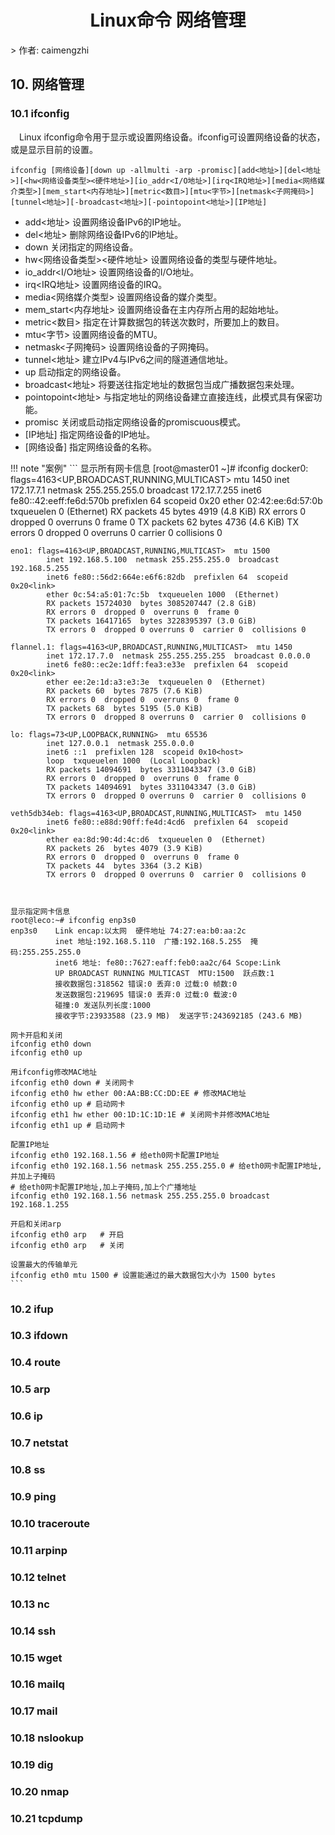 <center><h1>Linux命令 网络管理</h1></center>
> 作者: caimengzhi

## 10. 网络管理

### 10.1 ifconfig

&emsp;Linux ifconfig命令用于显示或设置网络设备。ifconfig可设置网络设备的状态，或是显示目前的设置。


````
ifconfig [网络设备][down up -allmulti -arp -promisc][add<地址>][del<地址>][<hw<网络设备类型><硬件地址>][io_addr<I/O地址>][irq<IRQ地址>][media<网络媒介类型>][mem_start<内存地址>][metric<数目>][mtu<字节>][netmask<子网掩码>][tunnel<地址>][-broadcast<地址>][-pointopoint<地址>][IP地址]
````

- add<地址> 设置网络设备IPv6的IP地址。
- del<地址> 删除网络设备IPv6的IP地址。
- down 关闭指定的网络设备。
- hw<网络设备类型><硬件地址> 设置网络设备的类型与硬件地址。
- io_addr<I/O地址> 设置网络设备的I/O地址。
- irq<IRQ地址> 设置网络设备的IRQ。
- media<网络媒介类型> 设置网络设备的媒介类型。
- mem_start<内存地址> 设置网络设备在主内存所占用的起始地址。
- metric<数目> 指定在计算数据包的转送次数时，所要加上的数目。
- mtu<字节> 设置网络设备的MTU。
- netmask<子网掩码> 设置网络设备的子网掩码。
- tunnel<地址> 建立IPv4与IPv6之间的隧道通信地址。
- up 启动指定的网络设备。
- broadcast<地址> 将要送往指定地址的数据包当成广播数据包来处理。
- pointopoint<地址> 与指定地址的网络设备建立直接连线，此模式具有保密功能。
- promisc 关闭或启动指定网络设备的promiscuous模式。
- [IP地址] 指定网络设备的IP地址。
- [网络设备] 指定网络设备的名称。

!!! note "案例"
    ```
    显示所有网卡信息
    [root@master01 ~]# ifconfig
    docker0: flags=4163<UP,BROADCAST,RUNNING,MULTICAST>  mtu 1450
            inet 172.17.7.1  netmask 255.255.255.0  broadcast 172.17.7.255
            inet6 fe80::42:eeff:fe6d:570b  prefixlen 64  scopeid 0x20<link>
            ether 02:42:ee:6d:57:0b  txqueuelen 0  (Ethernet)
            RX packets 45  bytes 4919 (4.8 KiB)
            RX errors 0  dropped 0  overruns 0  frame 0
            TX packets 62  bytes 4736 (4.6 KiB)
            TX errors 0  dropped 0 overruns 0  carrier 0  collisions 0

    eno1: flags=4163<UP,BROADCAST,RUNNING,MULTICAST>  mtu 1500
            inet 192.168.5.100  netmask 255.255.255.0  broadcast 192.168.5.255
            inet6 fe80::56d2:664e:e6f6:82db  prefixlen 64  scopeid 0x20<link>
            ether 0c:54:a5:01:7c:5b  txqueuelen 1000  (Ethernet)
            RX packets 15724030  bytes 3085207447 (2.8 GiB)
            RX errors 0  dropped 0  overruns 0  frame 0
            TX packets 16417165  bytes 3228395397 (3.0 GiB)
            TX errors 0  dropped 0 overruns 0  carrier 0  collisions 0

    flannel.1: flags=4163<UP,BROADCAST,RUNNING,MULTICAST>  mtu 1450
            inet 172.17.7.0  netmask 255.255.255.255  broadcast 0.0.0.0
            inet6 fe80::ec2e:1dff:fea3:e33e  prefixlen 64  scopeid 0x20<link>
            ether ee:2e:1d:a3:e3:3e  txqueuelen 0  (Ethernet)
            RX packets 60  bytes 7875 (7.6 KiB)
            RX errors 0  dropped 0  overruns 0  frame 0
            TX packets 68  bytes 5195 (5.0 KiB)
            TX errors 0  dropped 8 overruns 0  carrier 0  collisions 0

    lo: flags=73<UP,LOOPBACK,RUNNING>  mtu 65536
            inet 127.0.0.1  netmask 255.0.0.0
            inet6 ::1  prefixlen 128  scopeid 0x10<host>
            loop  txqueuelen 1000  (Local Loopback)
            RX packets 14094691  bytes 3311043347 (3.0 GiB)
            RX errors 0  dropped 0  overruns 0  frame 0
            TX packets 14094691  bytes 3311043347 (3.0 GiB)
            TX errors 0  dropped 0 overruns 0  carrier 0  collisions 0

    veth5db34eb: flags=4163<UP,BROADCAST,RUNNING,MULTICAST>  mtu 1450
            inet6 fe80::e88d:90ff:fe4d:4cd6  prefixlen 64  scopeid 0x20<link>
            ether ea:8d:90:4d:4c:d6  txqueuelen 0  (Ethernet)
            RX packets 26  bytes 4079 (3.9 KiB)
            RX errors 0  dropped 0  overruns 0  frame 0
            TX packets 44  bytes 3364 (3.2 KiB)
            TX errors 0  dropped 0 overruns 0  carrier 0  collisions 0



    显示指定网卡信息
    root@leco:~# ifconfig enp3s0
    enp3s0    Link encap:以太网  硬件地址 74:27:ea:b0:aa:2c  
              inet 地址:192.168.5.110  广播:192.168.5.255  掩码:255.255.255.0
              inet6 地址: fe80::7627:eaff:feb0:aa2c/64 Scope:Link
              UP BROADCAST RUNNING MULTICAST  MTU:1500  跃点数:1
              接收数据包:318562 错误:0 丢弃:0 过载:0 帧数:0
              发送数据包:219695 错误:0 丢弃:0 过载:0 载波:0
              碰撞:0 发送队列长度:1000 
              接收字节:23933588 (23.9 MB)  发送字节:243692185 (243.6 MB)

    网卡开启和关闭
    ifconfig eth0 down
    ifconfig eth0 up

    用ifconfig修改MAC地址
    ifconfig eth0 down # 关闭网卡
    ifconfig eth0 hw ether 00:AA:BB:CC:DD:EE # 修改MAC地址
    ifconfig eth0 up # 启动网卡
    ifconfig eth1 hw ether 00:1D:1C:1D:1E # 关闭网卡并修改MAC地址 
    ifconfig eth1 up # 启动网卡

    配置IP地址
    ifconfig eth0 192.168.1.56 # 给eth0网卡配置IP地址
    ifconfig eth0 192.168.1.56 netmask 255.255.255.0 # 给eth0网卡配置IP地址,并加上子掩码
    # 给eth0网卡配置IP地址,加上子掩码,加上个广播地址
    ifconfig eth0 192.168.1.56 netmask 255.255.255.0 broadcast 192.168.1.255 

    开启和关闭arp
    ifconfig eth0 arp   # 开启
    ifconfig eth0 arp   # 关闭

    设置最大的传输单元
    ifconfig eth0 mtu 1500 # 设置能通过的最大数据包大小为 1500 bytes
    ```



### 10.2 ifup

### 10.3 ifdown

### 10.4 route 

### 10.5 arp

### 10.6 ip

### 10.7 netstat 

### 10.8 ss

### 10.9 ping

### 10.10 traceroute

### 10.11 arpinp

### 10.12 telnet

### 10.13 nc

### 10.14 ssh

### 10.15 wget

### 10.16 mailq

### 10.17 mail

### 10.18 nslookup

### 10.19 dig

### 10.20 nmap

### 10.21 tcpdump

